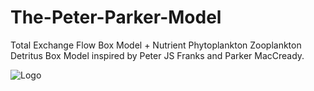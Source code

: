 # The-Peter-Parker-Model
Total Exchange Flow Box Model + Nutrient Phytoplankton Zooplankton Detritus Box Model inspired by Peter JS Franks and Parker MacCready.

![Logo](https://github.com/lmengel422/The-Peter-Parker-Model/PPM_logo.png)

